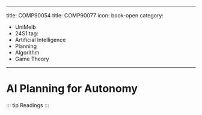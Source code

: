 

---
title: COMP90054
title: COMP90077
icon: book-open
category:
  - UniMelb
  - 24S1
tag:
   - Artificial Intelligence
   - Planning
   - Algorithm
   - Game Theory
---


#
# AI Planning for Autonomy

::: tip Readings
:::


